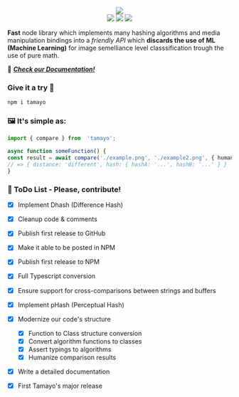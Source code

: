 

  

<p align="center">
<img  src="https://i.imgur.com/9jz7C6W.png"/>
<br/>
<img src="https://i.imgur.com/96EInCB.png"/>
<img src="https://i.imgur.com/32It8av.png"/>
<img src="https://forthebadge.com/images/badges/built-with-love.svg"/>
</p>

**Fast** node library which implements many hashing algorithms and media manipulation bindings into a *friendly API* which **discards the use of ML (Machine Learning)** for image semelliance level classsification trough the use of pure math.

📒 ***[Check our Documentation!](https://github.com/myur4/tamayo/wiki)***

### Give it a try 🌸

```bash
npm i tamayo
```

### 🖼️ It's simple as:

```ts
import { compare } from  'tamayo';

async function someFunction() {
const result = await compare('./example.png', './example2.png', { humanize: true });
// => { distance: 'different', hash: { hashA: '...', hashB: '...' } }
}
```

### 📝 ToDo List - Please, contribute!
- [x] Implement Dhash (Difference Hash)

- [x] Cleanup code & comments

- [x] Publish first release to GitHub

- [x] Make it able to be posted in NPM

- [x] Publish first release to NPM

- [x] Full Typescript conversion

- [x] Ensure support for cross-comparisons between strings and buffers

- [x] Implement pHash (Perceptual Hash)

- [x] Modernize our code's structure
	- [x] Function to Class structure conversion
	- [x] Convert algorithm functions to classes
	- [x] Assert typings to algorithms
	- [x] Humanize comparison results

- [x] Write a detailed documentation
- [x] First Tamayo's major release
